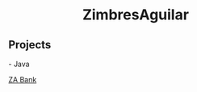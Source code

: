 <h1 align="center">ZimbresAguilar</h1>

<h2>Projects</h2>
<p>- Java</p>
<span><a href="https://github.com/ZimbresAguilar/ZABank">ZA Bank</a></span>
